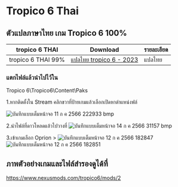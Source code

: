 # Tropico 6 Thai 
## ตัวแปลภาษาไทย เกม Tropico 6 100% 


 tropico 6 THAI| Download|รายละเอียด|
| ------------- | ------------- | ------------- |
|  tropico 6 THAI 99%| [แปลไทย tropico 6 - 2023 ](https://github.com/simscolony/tropico6_TH/raw/main/Tropico%206.pak) |แปลไทย|

### แตกไฟล์แล้วนำไปไว้ใน
Tropico 6\Tropico6\Content\Paks

1.หากติดตั้งใน Stream คลิกขวาที่ป้ายเกมแล้วเลือกเปิดหาตำแหน่งฟล์

![บันทึกแบบเต็มหน้าจอ 11 ก ค  2566 222933 bmp](https://github.com/simscolony/tropico6_TH/assets/13219372/71458ec5-80d4-45c8-8efa-19361ba338c4)

2.นำไฟล์ที่ดาวโหลดแล้วไปวางที่
![บันทึกแบบเต็มหน้าจอ 14 ก ค  2566 31157 bmp](https://github.com/simscolony/tropico6_TH/assets/13219372/6de2ff1d-67f9-42f2-a8cf-098a737aa8d1)



3.เข้าเกมเลือก Oprion >
![บันทึกแบบเต็มหน้าจอ 12 ก ค  2566 182847](https://github.com/simscolony/tropico6_TH/assets/13219372/602aae1b-f3ad-4984-9bd4-eed87b2292c9)
![บันทึกแบบเต็มหน้าจอ 12 ก ค  2566 182851](https://github.com/simscolony/tropico6_TH/assets/13219372/f2130fb9-1c9d-4fee-ac08-a6b16113a418)


## ภาพตัวอย่างเกมและไฟล์สำรองดูได้ที่
https://www.nexusmods.com/tropico6/mods/2

